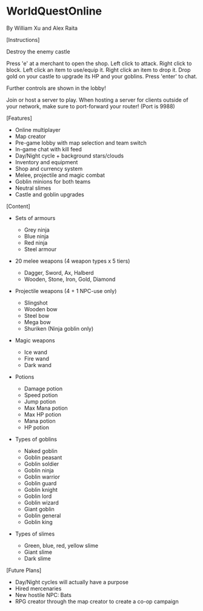 # WorldQuestOnline
By William Xu and Alex Raita

[Instructions]

Destroy the enemy castle

Press 'e' at a merchant to open the shop.
Left click to attack. Right click to block.
Left click an item to use/equip it. Right click an item to drop it.
Drop gold on your castle to upgrade its HP and your goblins.
Press 'enter' to chat.

Further controls are shown in the lobby!

Join or host a server to play. When hosting a server for clients outside of your network, make sure to port-forward your router! 
(Port is 9988)

[Features]
- Online multiplayer
- Map creator
- Pre-game lobby with map selection and team switch
- In-game chat with kill feed
- Day/Night cycle + background stars/clouds
- Inventory and equipment
- Shop and currency system
- Melee, projectile and magic combat
- Goblin minions for both teams
- Neutral slimes
- Castle and goblin upgrades

[Content]
- Sets of armours
	- Grey ninja
	- Blue ninja
	- Red ninja
	- Steel armour
- 20 melee weapons (4 weapon types x 5 tiers)
	- Dagger, Sword, Ax, Halberd
	- Wooden, Stone, Iron, Gold, Diamond
- Projectile weapons (4 + 1 NPC-use only)
	- Slingshot
	- Wooden bow
	- Steel bow
	- Mega bow
	- Shuriken (Ninja goblin only)
- Magic weapons
	- Ice wand
	- Fire wand
	- Dark wand
- Potions
	- Damage potion
	- Speed potion
	- Jump potion
	- Max Mana potion
	- Max HP potion
	- Mana potion
	- HP potion

- Types of goblins
	- Naked goblin
	- Goblin peasant
	- Goblin soldier
	- Goblin ninja
	- Goblin warrior
	- Goblin guard
	- Goblin knight
	- Goblin lord
	- Goblin wizard
	- Giant goblin
	- Goblin general
	- Goblin king
	
- Types of slimes
	- Green, blue, red, yellow slime
	- Giant slime
	- Dark slime
	
[Future Plans]
- Day/Night cycles will actually have a purpose
- Hired mercenaries
- New hostile NPC: Bats
- RPG creator through the map creator to create a co-op campaign

